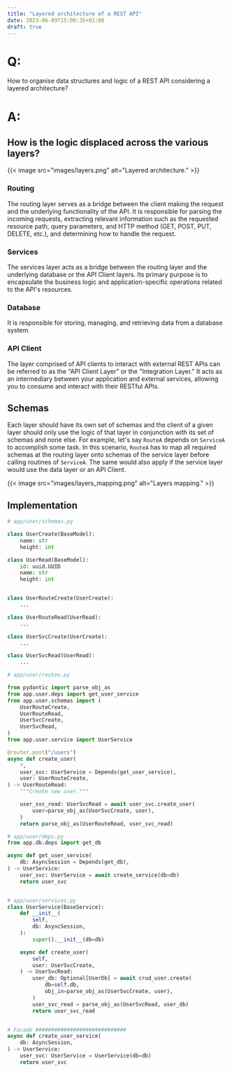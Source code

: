 ```yaml
---
title: "Layered architecture of a REST API"
date: 2023-06-09T15:00:35+01:00
draft: true
---
```


# Q:
How to organise data structures and logic of a REST API considering a layered architecture?

# A:

## How is the logic displaced across the various layers?

<!-- ![layered architecture](images/layers.png) -->
{{< image
src="images/layers.png"
alt="Layered architecture." >}}

### Routing

The routing layer serves as a bridge between the client making the request and the underlying functionality of the API. It is responsible for parsing the incoming requests, extracting relevant information such as the requested resource path, query parameters, and HTTP method (GET, POST, PUT, DELETE, etc.), and determining how to handle the request.

### Services

The services layer acts as a bridge between the routing layer and the underlying database or the API Client layers. Its primary purpose is to encapsulate the business logic and application-specific operations related to the API's resources.

### Database

It is responsible for storing, managing, and retrieving data from a database system.

### API Client

The layer comprised of API clients to interact with external REST APIs can be referred to as the "API Client Layer" or the "Integration Layer." It acts as an intermediary between your application and external services, allowing you to consume and interact with their RESTful APIs.

## Schemas

Each layer should have its own set of schemas and the client of a given layer should only use the logic of that layer in conjunction with its set of schemas and none else. For example, let's say `RouteA` depends on `ServiceA` to accomplish some task. In this scenario, `RouteA` has to map all required schemas at the routing layer onto schemas of the service layer before calling routines of `ServiceA`. The same would also apply if the service layer would use the data layer or an API Client.

<!-- ![Layers mapping](images/layers_mapping.png) -->
{{< image
src="images/layers_mapping.png"
alt="Layers mapping." >}}

## Implementation

``` python
# app/user/schemas.py

class UserCreate(BaseModel):
    name: str
    height: int

class UserRead(BaseModel):
    id: uuid.UUID
    name: str
    height: int


class UserRouteCreate(UserCreate):
    ...

class UserRouteRead(UserRead):
    ...

class UserSvcCreate(UserCreate):
    ...

class UserSvcRead(UserRead):
    ...

```


``` python
# app/user/routes.py

from pydantic import parse_obj_as
from app.user.deps import get_user_service
from app.user.schemas import (
    UserRouteCreate,
    UserRouteRead,
    UserSvcCreate,
    UserSvcRead,
)
from app.user.service import UserService

@router.post("/users")
async def create_user(
    *,
    user_svc: UserService = Depends(get_user_service),
    user: UserRouteCreate,
) -> UserRouteRead:
    """Create new user."""

    user_svc_read: UserSvcRead = await user_svc.create_user(
        user=parse_obj_as(UserSvcCreate, user),
    )
    return parse_obj_as(UserRouteRead, user_svc_read)

```

``` python
# app/user/deps.py
from app.db.deps import get_db

async def get_user_service(
    db: AsyncSession = Depends(get_db),
) -> UserService:
    user_svc: UserService = await create_service(db=db)
    return user_svc


# app/user/services.py
class UserService(BaseService):
    def __init__(
        self,
        db: AsyncSession,
    ):
        super().__init__(db=db)

    async def create_user(
        self,
        user: UserSvcCreate,
    ) -> UserSvcRead:
        user_db: Optional[UserDb] = await crud_user.create(
            db=self.db,
            obj_in=parse_obj_as(UserSvcCreate, user),
        )
        user_svc_read = parse_obj_as(UserSvcRead, user_db)
        return user_svc_read


# Facade #############################
async def create_user_service(
    db: AsyncSession,
) -> UserService:
    user_svc: UserService = UserService(db=db)
    return user_svc
```

